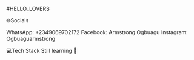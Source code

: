 #HELLO_LOVERS

🌐Socials

WhatsApp: +2349069702172
Facebook: Armstrong Ogbuagu
Instagram: Ogbuaguarmstrong

💻Tech Stack
Still learning 🤦
